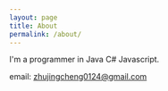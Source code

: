 ```yaml
---
layout: page
title: About
permalink: /about/
---
```


I'm a programmer in Java C# Javascript.

email: zhujingcheng0124@gmail.com
